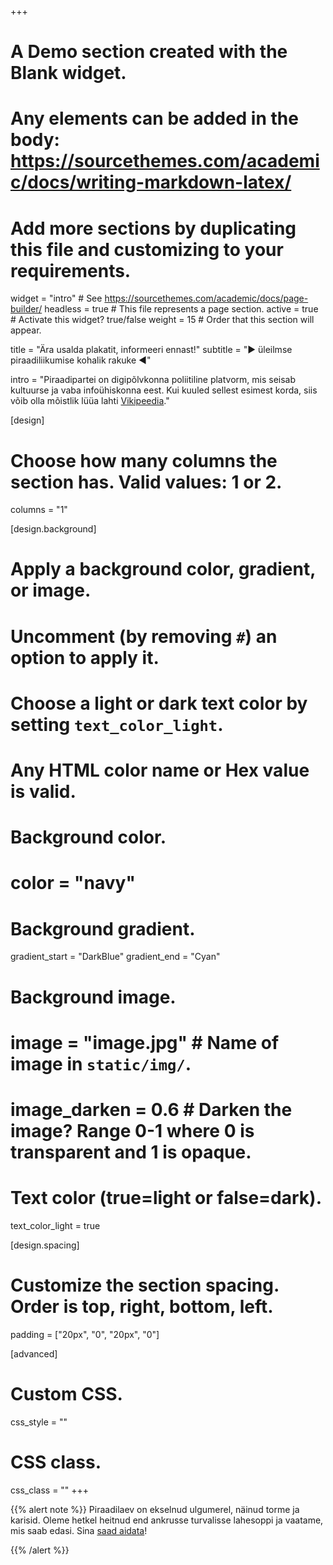 +++
# A Demo section created with the Blank widget.
# Any elements can be added in the body: https://sourcethemes.com/academic/docs/writing-markdown-latex/
# Add more sections by duplicating this file and customizing to your requirements.

widget = "intro"  # See https://sourcethemes.com/academic/docs/page-builder/
headless = true  # This file represents a page section.
active = true  # Activate this widget? true/false
weight = 15  # Order that this section will appear.

title = "Ära usalda plakatit, informeeri ennast!"
subtitle = "▶ üleilmse piraadiliikumise kohalik rakuke ◀"

intro = "Piraadipartei on digipõlvkonna poliitiline platvorm, mis seisab kultuurse ja vaba infoühiskonna eest. Kui kuuled sellest esimest korda, siis võib olla mõistlik lüüa lahti [Vikipeedia](https://et.wikipedia.org/wiki/Piraadipartei)."

[design]
  # Choose how many columns the section has. Valid values: 1 or 2.
  columns = "1"

[design.background]
  # Apply a background color, gradient, or image.
  #   Uncomment (by removing `#`) an option to apply it.
  #   Choose a light or dark text color by setting `text_color_light`.
  #   Any HTML color name or Hex value is valid.

  # Background color.
  # color = "navy"
  
  # Background gradient.
  gradient_start = "DarkBlue"
  gradient_end = "Cyan"

  # Background image.
  # image = "image.jpg"  # Name of image in `static/img/`.
  # image_darken = 0.6  # Darken the image? Range 0-1 where 0 is transparent and 1 is opaque.

  # Text color (true=light or false=dark).
  text_color_light = true

[design.spacing]
  # Customize the section spacing. Order is top, right, bottom, left.
  padding = ["20px", "0", "20px", "0"]

[advanced]
 # Custom CSS. 
 css_style = ""
 
 # CSS class.
 css_class = ""
+++

{{% alert note %}}
Piraadilaev on ekselnud ulgumerel, näinud torme ja karisid. Oleme hetkel heitnud end ankrusse turvalisse lahesoppi ja vaatame, mis saab edasi. Sina [saad aidata](https://github.com/piraadipartei/academic-kickstart/blob/master/README.md)!

{{% /alert %}}
